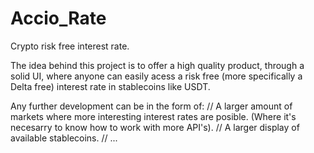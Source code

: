 # Accio_Rate
Crypto risk free interest rate.


The idea behind this project is to offer a high quality product, through a solid UI, 
where anyone can easily acess a risk free (more specifically a Delta free) interest 
rate in stablecoins like USDT. 

Any further development can be in the form of: 
  // A larger amount of markets where more interesting interest rates are posible.
     (Where it's necesarry to know how to work with more API's).
  // A larger display of available stablecoins.
  // ...
